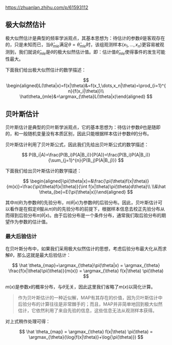 https://zhuanlan.zhihu.com/p/61593112

## 极大似然估计

极大似然估计是典型的频率学派观点，其基本思想为：待估计的参数$\theta$是客观存在的，只是未知而已，当$\hat \theta_{mle}$满足$\theta=\hat\theta_{mle}$时，该组观测样本$(x_1,\dots,x_n)$更容易被观测到，我们就说$\hat\theta_{mle}$是$\theta$的极大似然估计值。即：估计值$\hat\theta_{mle}$使得事件的发生可能性最大。

下面我们给出极大似然估计的数学描述：

$$
\begin{aligned}L(\theta|x)=f(x|\theta)&=f(x_1,\dots,x_n|\theta)=\prod_{i=1}^{n}{f(x_i|\theta)}\\
\hat\theta_{mle}&=\argmax_{\theta}L(\theta|x)\end{aligned}
$$

## 贝叶斯估计

贝叶斯估计是典型的贝叶斯学派观点，它的基本思想为：待估计参数$\theta$也是随即的，和一般随机变量没有本质区别，因此只能根据样本估计参数$\theta$的分布。

贝叶斯估计利用了贝叶斯公式，因此我们先给出贝叶斯公式的数学描述：

$$
P(B_i|A)=\frac{P(B_i)P(A|B_i)}{P(A)}=\frac{P(B_i)P(A|B_i)}{\sum_{j=1}^{n}{P(B_j)P(A|B_j)}}
$$

下面我们给出贝叶斯估计的数学描述：

$$
\begin{aligned}\pi(\theta|x)=&\frac{\pi(\theta)f(x|\theta)}{m(x)}=\frac{\pi(\theta)f(x|\theta)}{\int f(x|\theta)\pi(\theta)d\theta}\\
\\&\hat \theta_{be}=E{\pi(\theta|x)}\end{aligned}
$$

其中$\pi(\theta)$为参数$\theta$的先验分布，$\pi(\theta|x)$为参数$\theta$的后验分布。因此，贝叶斯估计可以看作是在假定$\theta$服从$\pi(\theta)$的先验分布的前提下，根据样本信息去校正先验分布从而得到后验分布$\pi(\theta|x)$。由于后验分布是一个条件分布，通常我们取后验分布的期望作为参数的估计值。

### 最大后验估计

在贝叶斯分布中，如果我们采用极大似然估计的思想，考虑后验分布最大化从而求解$\theta$，那么这就是最大后验估计：

$$
\hat \theta_{map}=\argmax_{\theta}\pi(\theta|x) = \argmax_{\theta} \frac{f(x|\theta)\pi(\theta)}{m(x)} = \argmax_{\theta} f(x|\theta) \pi(\theta)
$$

$m(x)$是参数$x$的概率分布，与$\theta$无关，因此这里我们省略了$m(x)$以简化计算。

> 作为贝叶斯估计的一种近似解，MAP有其存在的价值，因为贝叶斯估计中后验分布的计算往往是非常棘手的；而且，MAP并非简单地回到极大似然估计，它依然利用了来自先验的信息，这些信息无法从观测样本获得。

对上式稍作处理可得：

$$
\hat \theta_{map}  = \argmax_{\theta} f(x|\theta) \pi(\theta) = \argmax_{\theta}(\log{f(x|\theta)}+\log{\pi(\theta)})
$$
